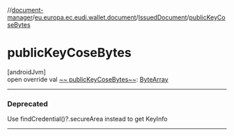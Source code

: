 //[document-manager](../../../index.md)/[eu.europa.ec.eudi.wallet.document](../index.md)/[IssuedDocument](index.md)/[publicKeyCoseBytes](public-key-cose-bytes.md)

# publicKeyCoseBytes

[androidJvm]\
open override val [~~
publicKeyCoseBytes~~](public-key-cose-bytes.md): [ByteArray](https://kotlinlang.org/api/latest/jvm/stdlib/kotlin-stdlib/kotlin/-byte-array/index.html)

---

### Deprecated

Use findCredential()?.secureArea instead to get KeyInfo

---
